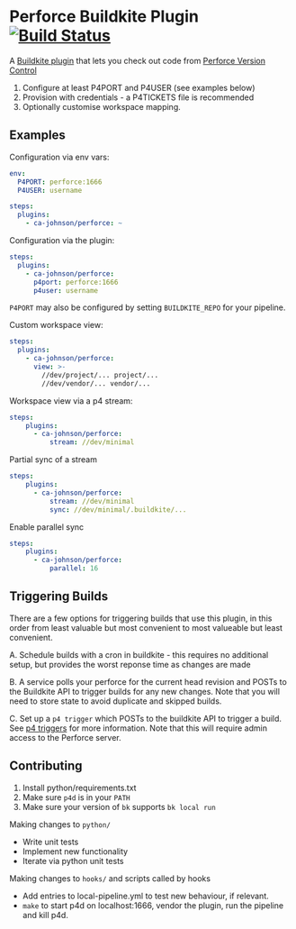 # Perforce Buildkite Plugin [![Build Status](https://travis-ci.com/ca-johnson/perforce-buildkite-plugin.svg?branch=master)](https://travis-ci.com/ca-johnson/perforce-buildkite-plugin)

A [Buildkite plugin](https://buildkite.com/docs/agent/v3/plugins) that lets you check out code from [Perforce Version Control](https://www.perforce.com/products/helix-core)

1. Configure at least P4PORT and P4USER (see examples below)
2. Provision with credentials - a P4TICKETS file is recommended
3. Optionally customise workspace mapping.

## Examples

Configuration via env vars:

```yaml
env:
  P4PORT: perforce:1666
  P4USER: username

steps:
  plugins:
    - ca-johnson/perforce: ~
```

Configuration via the plugin:

```yaml
steps:
  plugins:
    - ca-johnson/perforce:
      p4port: perforce:1666
      p4user: username
```

`P4PORT` may also be configured by setting `BUILDKITE_REPO` for your pipeline.

Custom workspace view:

```yaml
steps:
  plugins:
    - ca-johnson/perforce:
      view: >-
        //dev/project/... project/...
        //dev/vendor/... vendor/...
```

Workspace view via a p4 stream:

```yaml
steps:
    plugins:
      - ca-johnson/perforce:
          stream: //dev/minimal
```

Partial sync of a stream

```yaml
steps:
    plugins:
      - ca-johnson/perforce:
          stream: //dev/minimal
          sync: //dev/minimal/.buildkite/...
```

Enable parallel sync

```yaml
steps:
    plugins:
      - ca-johnson/perforce:
          parallel: 16
```

## Triggering Builds

There are a few options for triggering builds that use this plugin, in this order from least valuable but most convenient to most valueable but least convenient.

A. Schedule builds with a cron in buildkite - this requires no additional setup, but provides the worst reponse time as changes are made

B. A service polls your perforce for the current head revision and POSTs to the Buildkite API to trigger builds for any new changes. Note that you will need to store state to avoid duplicate and skipped builds.

C. Set up a `p4 trigger` which POSTs to the buildkite API to trigger a build. See [p4 triggers](https://www.perforce.com/manuals/v18.1/cmdref/Content/CmdRef/p4_triggers.html) for more information. Note that this will require admin access to the Perforce server.

## Contributing

1. Install python/requirements.txt
2. Make sure `p4d` is in your `PATH`
3. Make sure your version of `bk` supports `bk local run`

Making changes to `python/`
* Write unit tests
* Implement new functionality
* Iterate via python unit tests

Making changes to `hooks/` and scripts called by hooks
* Add entries to local-pipeline.yml to test new behaviour, if relevant.
* `make` to start p4d on localhost:1666, vendor the plugin, run the pipeline and kill p4d.
